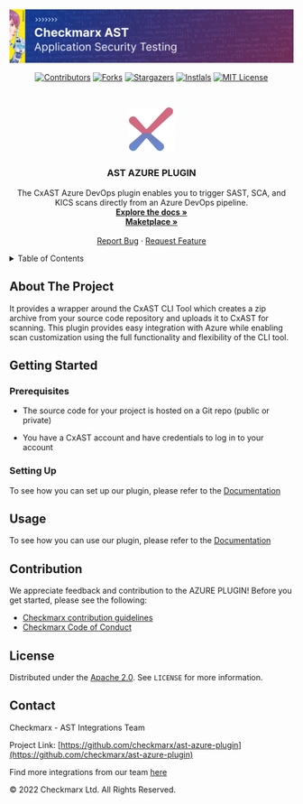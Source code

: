
<img src="https://raw.githubusercontent.com/Checkmarx/ci-cd-integrations/main/.images/banner.png">
<br />
<div align="center">

[![Contributors][contributors-shield]][contributors-url]
[![Forks][forks-shield]][forks-url]
[![Stargazers][stars-shield]][stars-url]
[![Instlals][install-shield]][install-url]
[![MIT License][license-shield]][license-url]

</div>
<br />
<p align="center">
  <a href="https://github.com/Checkmarx/ast-azure-plugin">
    <img src="https://raw.githubusercontent.com/Checkmarx/ci-cd-integrations/main/.images/logo.png" alt="Logo" width="80" height="80" />
  </a>

<h3 align="center">AST AZURE PLUGIN</h3>

  <p align="center">
    The CxAST Azure DevOps plugin enables you to trigger SAST, SCA, and KICS scans directly from an Azure DevOps pipeline.
    <br/>
    <a href="https://checkmarx.atlassian.net/wiki/spaces/AST/pages/5938544894/Quick+Start+Guide+-+CxAST+Azure+DevOps+Plugin"><strong>Explore the docs »</strong></a>
    <br />
    <a href="https://marketplace.visualstudio.com/items?itemName=checkmarx.checkmarx-ast-azure-plugin"><strong>Maketplace »</strong></a>
    <br />
    <br />
    <a href="https://github.com/checkmarx/ast-azure-plugin/issues/new">Report Bug</a>
    ·
    <a href="https://github.com/checkmarx/ast-azure-plugin/issues/new">Request Feature</a>
  </p>
</p>



<!-- TABLE OF CONTENTS -->
<details>
  <summary>Table of Contents</summary>
  <ol>
    <li>
      <a href="#about-the-project">About The Project</a>
    </li>
    <li>
      <a href="#getting-started">Getting Started</a>
      <ul>
        <li><a href="#prerequisites">Prerequisites</a></li>
        <li><a href="#setting-up">Setting Up</a></li>
      </ul>
    </li>
    <li><a href="#usage">Usage</a></li>
    <li><a href="#contributing">Contributing</a></li>
    <li><a href="#license">License</a></li>
    <li><a href="#contact">Contact</a></li>
  </ol>
</details>



<!-- ABOUT THE PROJECT -->
## About The Project

It provides a wrapper around the CxAST CLI Tool which creates a zip archive from your source code repository and uploads it to CxAST for scanning. This plugin provides easy integration with Azure while enabling scan customization using the full functionality and flexibility of the CLI tool.
<!-- GETTING STARTED -->
## Getting Started

### Prerequisites

- The source code for your project is hosted on a Git repo (public or private)

- You have a CxAST account and have credentials to log in to your account

### Setting Up

To see how you can set up our plugin, please refer to the [Documentation](https://checkmarx.atlassian.net/wiki/spaces/AST/pages/5938544894/Quick+Start+Guide+-+CxAST+Azure+DevOps+Plugin)


## Usage

To see how you can use our plugin, please refer to the [Documentation](https://checkmarx.atlassian.net/wiki/spaces/AST/pages/5938544894/Quick+Start+Guide+-+CxAST+Azure+DevOps+Plugin)


## Contribution

We appreciate feedback and contribution to the AZURE PLUGIN! Before you get started, please see the following:

- [Checkmarx contribution guidelines](docs/contributing.md)
- [Checkmarx Code of Conduct](docs/code_of_conduct.md)


<!-- LICENSE -->
## License
Distributed under the [Apache 2.0](LICENSE). See `LICENSE` for more information.


<!-- CONTACT -->
## Contact

Checkmarx - AST Integrations Team

Project Link: [https://github.com/checkmarx/ast-azure-plugin](https://github.com/checkmarx/ast-azure-plugin)

Find more integrations from our team [here](https://github.com/Checkmarx/ci-cd-integrations#checkmarx-ast-integrations)


© 2022 Checkmarx Ltd. All Rights Reserved.

[contributors-shield]: https://img.shields.io/github/contributors/checkmarx/ast-azure-plugin.svg
[contributors-url]: https://github.com/checkmarx/ast-azure-plugin/graphs/contributors
[forks-shield]: https://img.shields.io/github/forks/checkmarx/ast-azure-plugin.svg
[forks-url]: https://github.com/checkmarx/ast-azure-plugin/network/members
[stars-shield]: https://img.shields.io/github/stars/checkmarx/ast-azure-plugin.svg
[stars-url]: https://github.com/checkmarx/ast-azure-plugin/stargazers
[license-shield]: https://img.shields.io/github/license/checkmarx/ast-azure-plugin.svg
[license-url]: https://github.com/checkmarx/ast-azure-plugin/blob/main/LICENSE
[install-shield]: https://img.shields.io/visual-studio-marketplace/azure-devops/installs/total/checkmarx.checkmarx-ast-azure-plugin
[install-url]: https://marketplace.visualstudio.com/items?itemName=checkmarx.checkmarx-ast-azure-plugin
